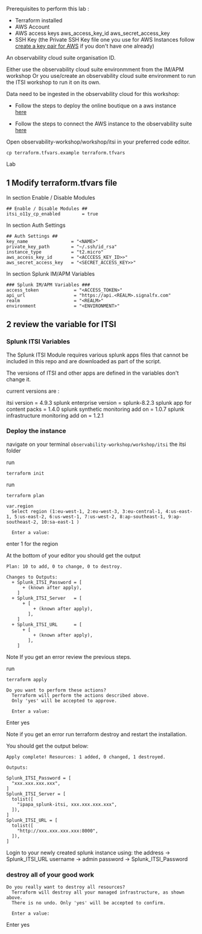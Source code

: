 Prerequisites to perform this lab :

- Terraform installed 
- AWS Account  
- AWS access keys aws_access_key_id aws_secret_access_key
- SSH Key (the Private SSH Key file one you use for AWS Instances follow
[create a key pair for AWS](https://docs.aws.amazon.com/AWSEC2/latest/UserGuide/create-key-pairs.html) if you don't have one already)

An observability cloud suite organisation ID.

Either use the observability cloud suite environmment from the IM/APM workshop
Or you use/create an observability cloud suite environment to run the ITSI workshop to run it on its own.

Data need to be ingested in the observability cloud for this workshop:
- Follow the steps to deploy the online boutique on a aws instance  
[here](https://github.com/signalfx/observability-workshop/tree/master/workshop/aws/ec2)

- Follow the steps to connect the AWS instance to the observability suite [here](https://signalfx.github.io/observability-workshop/latest/) 

Open observability-workshop/workshop/itsi in your preferred code editor.

```
cp terraform.tfvars.example terraform.tfvars
```

Lab 
## 1 Modify terraform.tfvars file ##
In section Enable / Disable Modules  
```
## Enable / Disable Modules ##
itsi_o11y_cp_enabled        = true
```
In section Auth Settings
```
## Auth Settings ##
key_name                = "<NAME>"
private_key_path        = "~/.ssh/id_rsa"
instance_type           = "t2.micro"
aws_access_key_id       = "<ACCCESS_KEY_ID>>"
aws_secret_access_key   = "<SECRET_ACCESS_KEY>>"
```
In section Splunk IM/APM Variables
```
### Splunk IM/APM Variables ###
access_token             = "<ACCESS_TOKEN>"
api_url                  = "https://api.<REALM>.signalfx.com"
realm                    = "<REALM>"
environment              = "<ENVIRONMENT>"
```

## 2 review the variable for ITSI ##


### Splunk ITSI Variables

The Splunk ITSI Module requires various splunk apps files that cannot be included in this repo and are downloaded as part of the script. 

The versions of ITSI and other apps are defined in the variables don't change it.

current versions are :

itsi version = 4.9.3
splunk enterprise version = splunk-8.2.3
splunk app for content packs = 1.4.0 
splunk synthetic monitoring add on  = 1.0.7
splunk infrastructure monitoring add on   = 1.2.1


### Deploy the instance

navigate on your terminal ```observability-workshop/workshop/itsi``` the itsi folder

run

```terraform init```

run

```terraform plan``` 

```
var.region
  Select region (1:eu-west-1, 2:eu-west-3, 3:eu-central-1, 4:us-east-1, 5:us-east-2, 6:us-west-1, 7:us-west-2, 8:ap-southeast-1, 9:ap-southeast-2, 10:sa-east-1 )

  Enter a value:
```

enter 1 for the region

At the bottom of your editor you should get the output
```
Plan: 10 to add, 0 to change, 0 to destroy.

Changes to Outputs:
  + Splunk_ITSI_Password = [
      + (known after apply),
    ]
  + Splunk_ITSI_Server   = [
      + [
          + (known after apply),
        ],
    ]
  + Splunk_ITSI_URL      = [
      + [
          + (known after apply),
        ],
    ]
```

Note If you get an error review the previous steps.

run

```terraform apply```

```
Do you want to perform these actions?
  Terraform will perform the actions described above.
  Only 'yes' will be accepted to approve.

  Enter a value:
```
Enter yes

Note if you get an error run terraform destroy and restart the installation.

You should get the output below:
```
Apply complete! Resources: 1 added, 0 changed, 1 destroyed.

Outputs:

Splunk_ITSI_Password = [
  "xxx.xxx.xxx.xxx",
]
Splunk_ITSI_Server = [
  tolist([
    "ipapa_splunk-itsi, xxx.xxx.xxx.xxx",
  ]),
]
Splunk_ITSI_URL = [
  tolist([
    "http://xxx.xxx.xxx.xxx:8000",
  ]),
]
```

Login to your newly created splunk instance using:
the address -> Splunk_ITSI_URL 
username -> admin
password -> Splunk_ITSI_Password

### destroy all of your good work 

```
Do you really want to destroy all resources?
  Terraform will destroy all your managed infrastructure, as shown above.
  There is no undo. Only 'yes' will be accepted to confirm.

  Enter a value:
```

Enter yes





